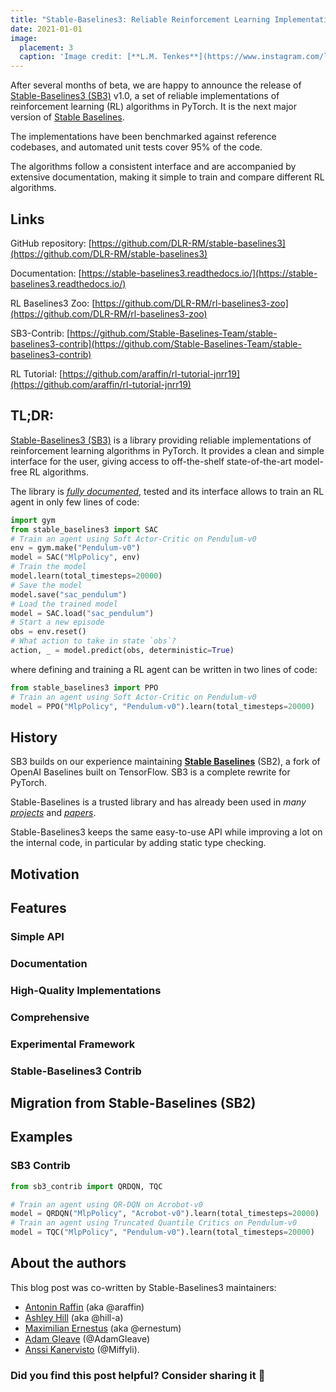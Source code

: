 ```yaml
---
title: "Stable-Baselines3: Reliable Reinforcement Learning Implementations"
date: 2021-01-01
image:
  placement: 3
  caption: 'Image credit: [**L.M. Tenkes**](https://www.instagram.com/lucillehue/)'
---
```


After several months of beta, we are happy to announce the release of [Stable-Baselines3 (SB3)](https://github.com/DLR-RM/stable-baselines3) v1.0, a set of reliable implementations of reinforcement learning (RL) algorithms in PyTorch. It is the next major version of [Stable Baselines](https://github.com/hill-a/stable-baselines).

The implementations have been benchmarked against reference codebases, and automated unit tests cover 95% of the code.

The algorithms follow a consistent interface and are accompanied by extensive documentation, making it simple to train and compare different RL algorithms.


## Links

GitHub repository: [https://github.com/DLR-RM/stable-baselines3](https://github.com/DLR-RM/stable-baselines3)

Documentation: [https://stable-baselines3.readthedocs.io/](https://stable-baselines3.readthedocs.io/)

RL Baselines3 Zoo: [https://github.com/DLR-RM/rl-baselines3-zoo](https://github.com/DLR-RM/rl-baselines3-zoo)

SB3-Contrib: [https://github.com/Stable-Baselines-Team/stable-baselines3-contrib](https://github.com/Stable-Baselines-Team/stable-baselines3-contrib)

RL Tutorial: [https://github.com/araffin/rl-tutorial-jnrr19](https://github.com/araffin/rl-tutorial-jnrr19)

## TL;DR:

[Stable-Baselines3 (SB3)](https://github.com/DLR-RM/stable-baselines3) is a library providing reliable implementations of reinforcement learning algorithms in PyTorch. It provides a clean and simple interface for the user, giving access to off-the-shelf state-of-the-art model-free RL algorithms.

The library is *[fully documented](https://stable-baselines3.readthedocs.io/en/master/)*, tested and its interface allows to train an RL agent in only few lines of code:

```python
import gym
from stable_baselines3 import SAC
# Train an agent using Soft Actor-Critic on Pendulum-v0
env = gym.make("Pendulum-v0")
model = SAC("MlpPolicy", env)
# Train the model
model.learn(total_timesteps=20000)
# Save the model
model.save("sac_pendulum")
# Load the trained model
model = SAC.load("sac_pendulum")
# Start a new episode
obs = env.reset()
# What action to take in state `obs`?
action, _ = model.predict(obs, deterministic=True)
```

where defining and training a RL agent can be written in two lines of code:

```python
from stable_baselines3 import PPO
# Train an agent using Soft Actor-Critic on Pendulum-v0
model = PPO("MlpPolicy", "Pendulum-v0").learn(total_timesteps=20000)
```

## History

SB3 builds on our experience maintaining **[Stable Baselines](https://github.com/hill-a/stable-baselines)** (SB2), a fork of OpenAI Baselines built on TensorFlow. SB3 is a complete rewrite for PyTorch.

<!-- Despite only being released in May 2020, SB3 has attracted more than 900 stars (2700+ for SB2) on Github, **5000+ [downloads per month](https://pepy.tech/project/stable-baselines3)** on PyPi, 30+ contributors and 3 active maintainers. -->

Stable-Baselines is a trusted library and has already been used in *many [projects](https://stable-baselines.readthedocs.io/en/master/misc/projects.html)* and *[papers](https://scholar.google.fr/scholar?oi=bibs&hl=fr&cites=7029285800852969820)*.

Stable-Baselines3 keeps the same easy-to-use API while improving a lot on the internal code, in particular by adding static type checking.

## Motivation

## Features

### Simple API

### Documentation

### High-Quality Implementations

### Comprehensive

### Experimental Framework

### Stable-Baselines3 Contrib

<!-- ## What's new? -->

## Migration from Stable-Baselines (SB2)

## Examples

### SB3 Contrib

```python
from sb3_contrib import QRDQN, TQC

# Train an agent using QR-DQN on Acrobot-v0
model = QRDQN("MlpPolicy", "Acrobot-v0").learn(total_timesteps=20000)
# Train an agent using Truncated Quantile Critics on Pendulum-v0
model = TQC("MlpPolicy", "Pendulum-v0").learn(total_timesteps=20000)
```

## About the authors

This blog post was co-written by Stable-Baselines3 maintainers:

- [Antonin Raffin](https://github.com/araffin) (aka @araffin)
- [Ashley Hill](https://github.com/hill-a) (aka @hill-a)
- [Maximilian Ernestus](https://github.com/ernestum) (aka @ernestum)
- [Adam Gleave](https://github.com/adamgleave) (@AdamGleave)
- [Anssi Kanervisto](https://github.com/Miffyli) (@Miffyli).

### Did you find this post helpful? Consider sharing it 🙌
